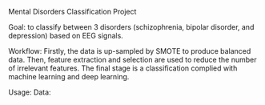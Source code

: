 Mental Disorders Classification Project

Goal: to classify between 3 disorders (schizophrenia, bipolar disorder, and depression) based on EEG signals.

Workflow: Firstly, the data is up-sampled by SMOTE to produce balanced data. Then, feature extraction and selection are used to reduce the number of irrelevant features. The final stage is a
classification complied with machine learning and deep learning. 

Usage: 
Data: 
